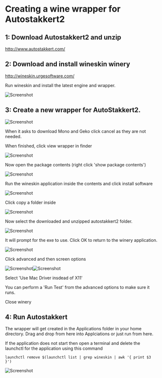 Creating a wine wrapper for Autostakkert2
=================



## 1: Download Autostakkert2 and unzip
http://www.autostakkert.com/


## 2: Download and install wineskin winery
http://wineskin.urgesoftware.com/

Run wineskin and install the latest engine and wrapper.

![Screenshot](screenshots/winery.png "Winery")


## 3: Create a new wrapper for AutoStakkert2.

![Screenshot](screenshots/wrapper.png "Winery")

When it asks to download Mono and Geko click cancel as they are not needed.

When finished, click view wrapper in finder

![Screenshot](screenshots/wrapper-finished.png "Winery")

Now open the package contents (right click 'show package contents')

![Screenshot](screenshots/pkg-contents.png "Winery")

Run the wineskin application inside the contents and click install software

![Screenshot](screenshots/install-sw.png "Winery")

Click copy a folder inside

![Screenshot](screenshots/copy-folder.png "Winery")

Now select the downloaded and unzipped autostakkert2 folder.

![Screenshot](screenshots/copy-as2.png "Winery")

It will prompt for the exe to use. Click OK to return to the winery application.

![Screenshot](screenshots/exe.png "Winery")

Click advanced and then screen options

![Screenshot](screenshots/advanced.png "Winery")![Screenshot](screenshots/screen-opts.png "Winery")

Select 'Use Mac Driver insdead of X11'

You can perform a 'Run Test' from the advanced options to make sure it runs.

Close winery

## 4: Run Autostakkert

The wrapper will get created in the Applications folder in your home directory. Drag and drop from here into Applciations or just run from here.

If the application does not start then open a terminal and delete the launchctl for the application using this command

```no-highlight
launchctl remove $(launchctl list | grep wineskin | awk '{ print $3 }')
```


![Screenshot](screenshots/as2-running.png "AS2")
